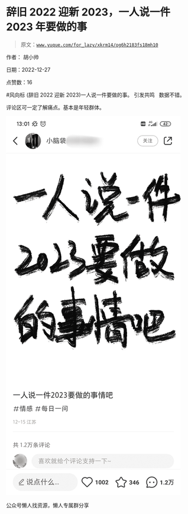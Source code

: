 # 辞旧 2022 迎新 2023，一人说一件 2023 年要做的事

> 原文：[`www.yuque.com/for_lazy/xkrm14/og6h2183fs18mh10`](https://www.yuque.com/for_lazy/xkrm14/og6h2183fs18mh10)



作者： 胡小帅



日期：2022-12-27



点赞数：16

<ne-hole id="u60c672e1" data-lake-id="u60c672e1"><ne-card data-card-name="hr" data-card-type="block" id="VbSDp" data-event-boundary="card">

#风向标 (辞旧 2022 迎新 2023)一人说一件要做的事。 引发共鸣   数据不错。



评论区可一定了解痛点。基本是年轻群体。



<ne-card data-card-name="image" data-card-type="inline" id="ZnaqE" data-event-boundary="card">![](img/88a4728d23b475efb296d459c2c18866.png)</ne-card>

<ne-hole id="ue28db892" data-lake-id="ue28db892"><ne-card data-card-name="hr" data-card-type="block" id="neNvY" data-event-boundary="card">

公众号懒人找资源，懒人专属群分享

</ne-card></ne-hole></ne-card></ne-hole>